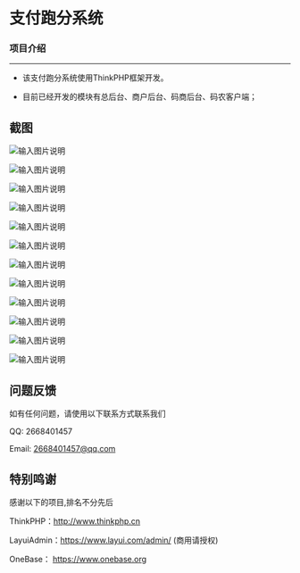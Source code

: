 支付跑分系统
===============

### 项目介绍
***

- 该支付跑分系统使用ThinkPHP框架开发。

- 目前已经开发的模块有总后台、商户后台、码商后台、码农客户端；

## **截图**

![输入图片说明](http://puv3egygu.bkt.clouddn.com/admin.png "商户平台")

![输入图片说明](http://puv3egygu.bkt.clouddn.com/agent.png "商户平台")

![输入图片说明](http://puv3egygu.bkt.clouddn.com/mashang.png "运营平台")

![输入图片说明](http://puv3egygu.bkt.clouddn.com/xiadan1.png "运营平台")

![输入图片说明](http://puv3egygu.bkt.clouddn.com/xiadan2.png "运营平台")

![输入图片说明](http://puv3egygu.bkt.clouddn.com/mn6.jpg "运营平台")

![输入图片说明](http://puv3egygu.bkt.clouddn.com/mn6.jpg "运营平台")

![输入图片说明](http://puv3egygu.bkt.clouddn.com/mn5.jpg "运营平台")

![输入图片说明](http://puv3egygu.bkt.clouddn.com/mn4.jpg "运营平台")

![输入图片说明](http://puv3egygu.bkt.clouddn.com/mn3.jpg "运营平台")

![输入图片说明](http://puv3egygu.bkt.clouddn.com/mn2.jpg "运营平台")

![输入图片说明](http://puv3egygu.bkt.clouddn.com/mn1.jpg "运营平台")

## **问题反馈**

如有任何问题，请使用以下联系方式联系我们

QQ: 2668401457

Email: 2668401457@qq.com

## **特别鸣谢**

感谢以下的项目,排名不分先后

ThinkPHP：http://www.thinkphp.cn

LayuiAdmin：https://www.layui.com/admin/ (商用请授权)

OneBase： https://www.onebase.org